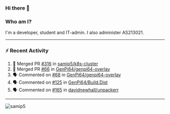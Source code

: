 ### Hi there 👋

### Who am I?
I'm a developer, student and IT-admin. I also administer AS213021.

---
### :zap: Recent Activity
<!--START_SECTION:activity-->
1. 🎉 Merged PR [#316](https://github.com/samip5/k8s-cluster/pull/316) in [samip5/k8s-cluster](https://github.com/samip5/k8s-cluster)
2. 🎉 Merged PR [#66](https://github.com/GenPi64/genpi64-overlay/pull/66) in [GenPi64/genpi64-overlay](https://github.com/GenPi64/genpi64-overlay)
3. 🗣 Commented on [#68](https://github.com/GenPi64/genpi64-overlay/issues/68) in [GenPi64/genpi64-overlay](https://github.com/GenPi64/genpi64-overlay)
4. 🗣 Commented on [#125](https://github.com/GenPi64/Build.Dist/issues/125) in [GenPi64/Build.Dist](https://github.com/GenPi64/Build.Dist)
5. 🗣 Commented on [#165](https://github.com/davidnewhall/unpackerr/issues/165) in [davidnewhall/unpackerr](https://github.com/davidnewhall/unpackerr)
<!--END_SECTION:activity-->
---

<img align="center" src="https://github-readme-stats.vercel.app/api?username=samip5&show_icons=true" alt="samip5" />
